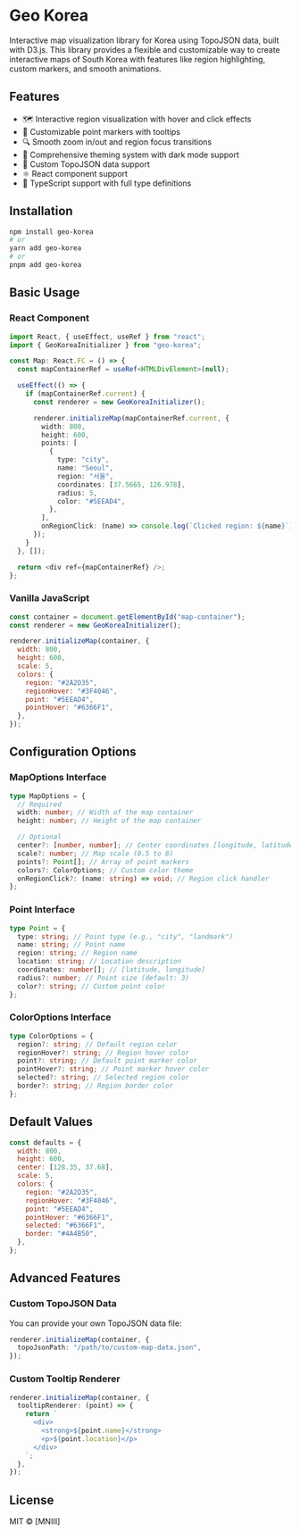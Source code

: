 # Geo Korea

Interactive map visualization library for Korea using TopoJSON data, built with D3.js. This library provides a flexible and customizable way to create interactive maps of South Korea with features like region highlighting, custom markers, and smooth animations.

## Features

- 🗺️ Interactive region visualization with hover and click effects
- 📍 Customizable point markers with tooltips
- 🔍 Smooth zoom in/out and region focus transitions
- 🎨 Comprehensive theming system with dark mode support
- 🎯 Custom TopoJSON data support
- ⚛️ React component support
- 🔄 TypeScript support with full type definitions

## Installation

```bash
npm install geo-korea
# or
yarn add geo-korea
# or
pnpm add geo-korea
```

## Basic Usage

### React Component

```typescript
import React, { useEffect, useRef } from "react";
import { GeoKoreaInitializer } from "geo-korea";

const Map: React.FC = () => {
  const mapContainerRef = useRef<HTMLDivElement>(null);

  useEffect(() => {
    if (mapContainerRef.current) {
      const renderer = new GeoKoreaInitializer();

      renderer.initializeMap(mapContainerRef.current, {
        width: 800,
        height: 600,
        points: [
          {
            type: "city",
            name: "Seoul",
            region: "서울",
            coordinates: [37.5665, 126.978],
            radius: 5,
            color: "#5EEAD4",
          },
        ],
        onRegionClick: (name) => console.log(`Clicked region: ${name}`),
      });
    }
  }, []);

  return <div ref={mapContainerRef} />;
};
```

### Vanilla JavaScript

```javascript
const container = document.getElementById("map-container");
const renderer = new GeoKoreaInitializer();

renderer.initializeMap(container, {
  width: 800,
  height: 600,
  scale: 5,
  colors: {
    region: "#2A2D35",
    regionHover: "#3F4046",
    point: "#5EEAD4",
    pointHover: "#6366F1",
  },
});
```

## Configuration Options

### MapOptions Interface

```typescript
type MapOptions = {
  // Required
  width: number; // Width of the map container
  height: number; // Height of the map container

  // Optional
  center?: [number, number]; // Center coordinates [longitude, latitude]
  scale?: number; // Map scale (0.5 to 8)
  points?: Point[]; // Array of point markers
  colors?: ColorOptions; // Custom color theme
  onRegionClick?: (name: string) => void; // Region click handler
};
```

### Point Interface

```typescript
type Point = {
  type: string; // Point type (e.g., "city", "landmark")
  name: string; // Point name
  region: string; // Region name
  location: string; // Location description
  coordinates: number[]; // [latitude, longitude]
  radius?: number; // Point size (default: 3)
  color?: string; // Custom point color
};
```

### ColorOptions Interface

```typescript
type ColorOptions = {
  region?: string; // Default region color
  regionHover?: string; // Region hover color
  point?: string; // Default point marker color
  pointHover?: string; // Point marker hover color
  selected?: string; // Selected region color
  border?: string; // Region border color
};
```

## Default Values

```javascript
const defaults = {
  width: 800,
  height: 600,
  center: [128.35, 37.68],
  scale: 5,
  colors: {
    region: "#2A2D35",
    regionHover: "#3F4046",
    point: "#5EEAD4",
    pointHover: "#6366F1",
    selected: "#6366F1",
    border: "#4A4B50",
  },
};
```

## Advanced Features

### Custom TopoJSON Data

You can provide your own TopoJSON data file:

```typescript
renderer.initializeMap(container, {
  topoJsonPath: "/path/to/custom-map-data.json",
});
```

### Custom Tooltip Renderer

```typescript
renderer.initializeMap(container, {
  tooltipRenderer: (point) => {
    return `
      <div>
        <strong>${point.name}</strong>
        <p>${point.location}</p>
      </div>
    `;
  },
});
```

## License

MIT © [MNIII]
